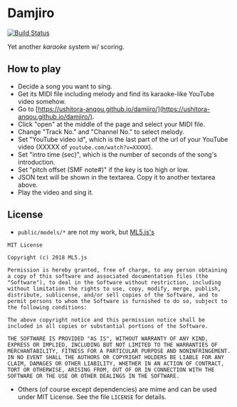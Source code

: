 # Damjiro

[![Build Status](https://travis-ci.org/ushitora-anqou/damjiro.svg?branch=master)](https://travis-ci.org/ushitora-anqou/damjiro)

Yet another _karaoke_ system w/ scoring.

## How to play

- Decide a song you want to sing.
- Get its MIDI file including melody and find its karaoke-like YouTube video somehow.
- Go to [https://ushitora-anqou.github.io/damjiro/](https://ushitora-anqou.github.io/damjiro/).
- Click "open" at the middle of the page and select your MIDI file.
- Change "Track No." and "Channel No." to select melody.
- Set "YouTube video id", which is the last part of the url of your YouTube video (XXXXX of `youtube.com/watch?v=XXXXX`).
- Set "intro time (sec)", which is the number of seconds of the song's introduction.
- Set "pitch offset (SMF note#)" if the key is too high or low.
- JSON text will be shown in the textarea. Copy it to another textarea above.
- Play the video and sing it.

## License

- `public/models/*` are not my work, but [ML5.js's](https://ml5js.org/)
```
MIT License

Copyright (c) 2018 ML5.js

Permission is hereby granted, free of charge, to any person obtaining a copy of this software and associated documentation files (the "Software"), to deal in the Software without restriction, including without limitation the rights to use, copy, modify, merge, publish, distribute, sublicense, and/or sell copies of the Software, and to permit persons to whom the Software is furnished to do so, subject to the following conditions:

The above copyright notice and this permission notice shall be included in all copies or substantial portions of the Software.

THE SOFTWARE IS PROVIDED "AS IS", WITHOUT WARRANTY OF ANY KIND, EXPRESS OR IMPLIED, INCLUDING BUT NOT LIMITED TO THE WARRANTIES OF MERCHANTABILITY, FITNESS FOR A PARTICULAR PURPOSE AND NONINFRINGEMENT. IN NO EVENT SHALL THE AUTHORS OR COPYRIGHT HOLDERS BE LIABLE FOR ANY CLAIM, DAMAGES OR OTHER LIABILITY, WHETHER IN AN ACTION OF CONTRACT, TORT OR OTHERWISE, ARISING FROM, OUT OF OR IN CONNECTION WITH THE SOFTWARE OR THE USE OR OTHER DEALINGS IN THE SOFTWARE.
```
- Others (of course except dependencies) are mime and can be used under MIT License. See the file `LICENSE` for details.
